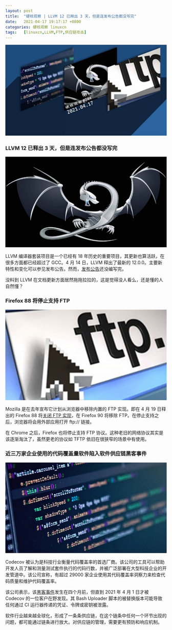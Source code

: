 ```yaml
---
layout: post
title:	"硬核观察 | LLVM 12 已释出 3 天，但是连发布公告都没写完"
date:	2021-04-17 19:17:17 +0800 
categories:	硬核观察 linuxcn 
tags:	[linuxcn,LLVM,FTP,供应链攻击]
---
```



![](/Asserts/Images/album/202104/17/191608ur7lgaisuwlgrjaj.jpg)


### LLVM 12 已释出 3 天，但是连发布公告都没写完


![](/Asserts/Images/album/202104/17/191628g8b79cveo9y3v3au.jpg)


LLVM 编译器套装项目是一个已经有 18 年历史的重要项目，其更新也算活跃，在很多方面都已经超过了 GCC。4 月 14 日，LLVM 释出了最新的 12.0.0。主要新特性和变化可以参见发布公告。然而，[发布公告](https://releases.llvm.org/12.0.0/docs/ReleaseNotes.html)还没编写完。


没料到 LLVM 在文档更新方面居然拖拖拉拉的，这是觉得没人看么，还是懂的人自然懂？


### Firefox 88 将停止支持 FTP


![](/Asserts/Images/album/202104/17/191646igvgqq1czaxgwhid.jpg)


Mozilla 是在去年宣布它计划从浏览器中移除内置的 FTP 实现。即在 4 月 19 日释出的 Firefox 88 将[关闭 FTP 实现](https://blog.mozilla.org/addons/2021/04/15/built-in-ftp-implementation-to-be-removed-in-firefox-90/)，在 Firefox 90 将移除 FTP。在停止支持之后，浏览器将会用外部应用打开 ftp:// 链接。


在 Chrome 之后，Firefox 也将停止支持 FTP 协议。这种老旧的网络协议其实是该逐渐淘汰了，虽然更老的协议如 TFTP 依旧在很狭窄的场景中有使用。


### 近三万家企业使用的代码覆盖量软件陷入软件供应链黑客事件


![](/Asserts/Images/album/202104/17/191705s6kf227cne9knlre.jpg)


Codecov 被认为是科技行业衡量代码覆盖率的首选厂商。该公司的工具可以帮助开发人员了解和测量测试套件执行的代码行数，并被广泛部署在大型科技企业的开发管道中。该公司宣称，有超过 29000 家企业使用其代码覆盖率洞察力来检查代码质量和维护代码覆盖率。


该公司表示，该[黑客事件](https://www.securityweek.com/codecov-bash-uploader-dev-tool-compromised-supply-chain-hack)发生在四个月前，但直到 2021 年 4 月 1 日才被 Codecov 的一位客户在野发现。其 Bash Uploader 脚本的被替换版本可能导致任何通过 CI 运行器传递的凭证、令牌或密钥被泄露。


软件行业越来越全球化，形成了一条条供应链，在这个链条中任何一个环节出现的问题，都可能通过链条进行放大。对供应链的管理，需要更有预防和响应机制。

